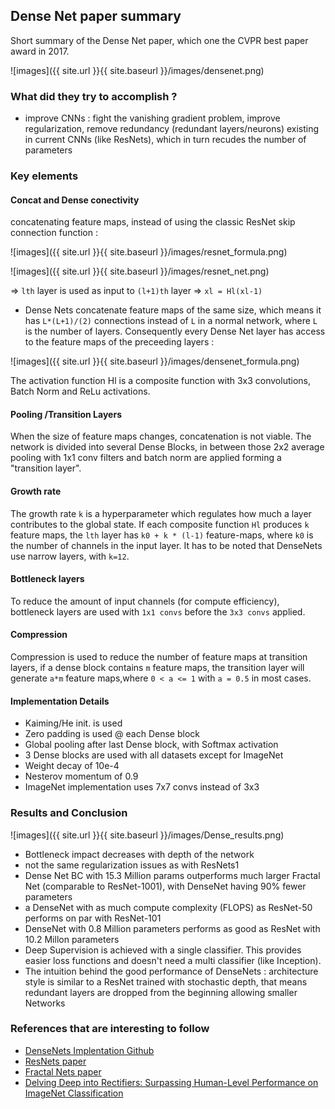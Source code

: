 ## Dense Net paper summary 

Short summary of the Dense Net paper, which one the CVPR best paper award in 2017.  

![images]({{ site.url }}{{ site.baseurl }}/images/densenet.png)


### What did they try to accomplish ? 
+ improve CNNs : fight the vanishing gradient problem, improve regularization, remove redundancy (redundant layers/neurons) existing in current CNNs (like ResNets), which in turn recudes the number of parameters

### Key elements 

#### Concat and Dense conectivity 
concatenating feature maps, instead of using the classic ResNet skip connection function :

![images]({{ site.url }}{{ site.baseurl }}/images/resnet_formula.png)

![images]({{ site.url }}{{ site.baseurl }}/images/resnet_net.png)

=> `lth` layer is used as input to `(l+1)th` layer => `xl = Hl(xl-1)`

+ Dense Nets concatenate feature maps of the same size, which means it has `L*(L+1)/(2)` connections instead of `L` in a normal network, where `L` is the number of layers. Consequently every Dense Net layer has access to the feature maps of the preceeding layers : 

![images]({{ site.url }}{{ site.baseurl }}/images/densenet_formula.png)

The activation function Hl is a composite function with 3x3 convolutions, Batch Norm and ReLu activations.  

#### Pooling /Transition Layers 
When the size of feature maps changes, concatenation is not viable. The network is divided into several Dense Blocks, in between those 2x2 average pooling with 1x1 conv filters and batch norm are applied forming a "transition layer". 

#### Growth rate 
The growth rate `k` is a hyperparameter which regulates how much a layer contributes to the global state. If each composite function `Hl` produces `k` feature maps, the `lth` layer has `k0 + k * (l-1)` feature-maps, where `k0` is the number of channels in the input layer. It has to be noted that DenseNets use narrow layers, with `k=12`. 

#### Bottleneck layers
To reduce the amount of input channels (for compute efficiency), bottleneck layers are used with `1x1 convs` before the `3x3 convs` applied. 

#### Compression 

Compression is used to reduce the number of feature maps at transition layers, if a dense block contains `m` feature maps, the transition layer will generate `a*m` feature maps,where `0 < a <= 1` with `a = 0.5` in most cases.  

#### Implementation Details 

+ Kaiming/He init. is used
+ Zero padding is used @ each Dense block 
+ Global pooling after last Dense block, with Softmax activation
+ 3 Dense blocks are used with all datasets except for ImageNet
+ Weight decay of 10e-4
+ Nesterov momentum of 0.9  
+ ImageNet implementation uses 7x7 convs instead of 3x3 


### Results and Conclusion 


![images]({{ site.url }}{{ site.baseurl }}/images/Dense_results.png)


+ Bottleneck impact decreases with depth of the network 
+ not the same regularization issues as with ResNets1
+ Dense Net BC with 15.3 Million params outperforms much larger Fractal Net (comparable to ResNet-1001), with DenseNet having 90% fewer parameters 
+ a DenseNet with as much compute complexity (FLOPS) as ResNet-50 performs on par with  ResNet-101
+ DenseNet with 0.8 Million parameters performs as good as ResNet with 10.2 Millon parameters 
+ Deep Supervision is achieved with a single classifier. This provides easier loss functions and doesn't need a multi classifier (like Inception). 
+ The intuition behind the good performance of DenseNets : architecture style is similar to a ResNet trained with stochastic depth, that means redundant layers are dropped from the beginning allowing smaller Networks 



### References that are interesting to follow 
+ [DenseNets Implentation Github](https://github.com/liuzhuang13/DenseNet)
+ [ResNets paper](https://arxiv.org/pdf/1512.03385.pdf)
+ [Fractal Nets paper](https://arxiv.org/abs/1605.07648)
+ [Delving Deep into Rectifiers: Surpassing Human-Level Performance on ImageNet Classification](https://arxiv.org/pdf/1502.01852.pdf)

